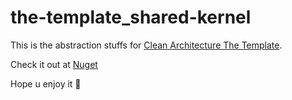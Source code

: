 # the-template_shared-kernel

This is the abstraction stuffs for [Clean Architecture The Template](https://github.com/minhsangdotcom/Clean-Architecture_The-Template).

Check it out at [Nuget](https://www.nuget.org/packages/minhsangdotcom.TheTemplate.SharedKernel)

Hope u enjoy it :rocket:
